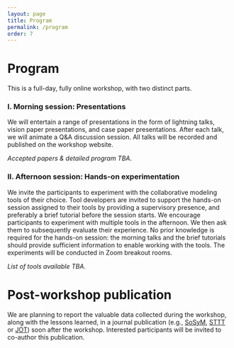 ```yaml
---
layout: page
title: Program
permalink: /program
order: 7
---
```


# Program

This is a full-day, fully online workshop, with two distinct parts.

### I. Morning session: Presentations
We will entertain a range of presentations in the form of lightning talks, vision paper presentations, and case paper presentations. After each talk, we will animate a Q&A discussion session. All talks will be recorded and published on the workshop website.

*Accepted papers & detailed program TBA*.


### II. Afternoon session: Hands-on experimentation
We invite the participants to experiment with the collaborative modeling tools of their choice.
Tool developers are invited to support the hands-on session assigned to their tools by providing a supervisory presence, and preferably a brief tutorial before the session starts. We encourage participants to experiment with multiple tools in the afternoon.
We then ask them to subsequently evaluate their experience.
No prior knowledge is required for the hands-on session: the morning talks and the brief tutorials should provide sufficient information to enable working with the tools. The experiments will be conducted in Zoom breakout rooms.

*List of tools available TBA*.


# Post-workshop publication

We are planning to report the valuable data collected during the workshop, along with the lessons learned, in a journal publication (e.g., [SoSyM](https://www.sosym.org/), [STTT](https://www.springer.com/journal/10009) or [JOT](http://www.jot.fm/)) soon after the workshop. Interested participants will be invited to co-author this publication.
